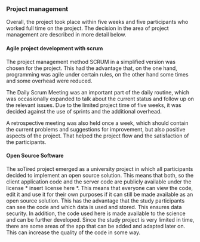 ### Project management

Overall, the project took place within five weeks and five participants who worked full time on the project. The decision in the area of project management are described in more detail below.

#### Agile project development with scrum

The project management method SCRUM in a simplified version was chosen for the project. This had the advantage that, on the one hand, programming was agile under certain rules, on the other hand some times and some overhead were reduced.

The Daily Scrum Meeting was an important part of the daily routine, which was occasionally expanded to talk about the current status and follow up on the relevant issues. Due to the limited project time of five weeks, it was decided against the use of sprints and the additional overhead. 

A retrospective meeting was also held once a week, which should contain the current problems and suggestions for improvement, but also positive aspects of the project. That helped the project flow and the satisfaction of the participants.


#### Open Source Software

The soTired project emerged as a university project in which all participants decided to implement an open source solution. This means that both, so the client application code and the server code are publicly available under the license * insert license here *. This means that everyone can view the code, edit it and use it for their own purposes if it can still be made available as an open source solution. This has the advantage that the study participants can see the code and which data is used and stored. This ensures data security. In addition, the code used here is made available to the science and can be further developed. Since the study project is very limited in time, there are some areas of the app that can be added and adapted later on. This can increase the quality of the code in some way.